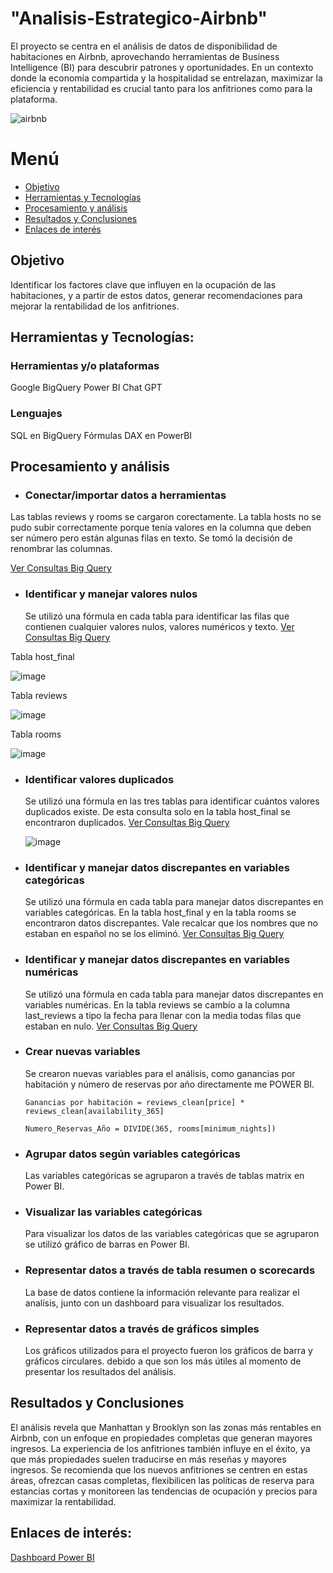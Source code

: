 # "Analisis-Estrategico-Airbnb"
El proyecto se centra en el análisis de datos de disponibilidad de habitaciones en Airbnb, aprovechando herramientas de Business Intelligence (BI) para descubrir patrones y oportunidades. En un contexto donde la economía compartida y la hospitalidad se entrelazan, maximizar la eficiencia y rentabilidad es crucial tanto para los anfitriones como para la plataforma.

![airbnb](https://github.com/user-attachments/assets/654c240f-d436-4912-a994-9e52e6d62b26)

# Menú
- [Objetivo](Objetivo)
- [Herramientas y Tecnologías](HerramientasyTecnologías)
- [Procesamiento y análisis](Procesamientoyanálisis)
- [Resultados y Conclusiones](ResultadosyConclusiones)
- [Enlaces de interés](Enlacesdeinterés)
## Objetivo
Identificar los factores clave que influyen en la ocupación de las habitaciones, y a partir de estos datos, generar recomendaciones para mejorar la rentabilidad de los anfitriones.
## Herramientas y Tecnologías:

### Herramientas y/o plataformas
Google BigQuery
Power BI
Chat GPT

### Lenguajes
SQL en BigQuery
Fórmulas DAX en PowerBI

## Procesamiento y análisis
- ### Conectar/importar datos a herramientas
Las tablas reviews y rooms se cargaron corectamente.
La tabla hosts no se pudo subir correctamente porque tenía valores en la columna que deben ser número pero están algunas filas en texto. Se tomó la decisión de renombrar las columnas.

[Ver Consultas Big Query](Consulta.md)

- ### Identificar y manejar valores nulos
  Se utilizó una fórmula en cada tabla para identificar las filas que contienen cualquier valores nulos, valores numéricos y texto.
 [Ver Consultas Big Query](Consulta.md)

Tabla host_final

![image](https://github.com/user-attachments/assets/46259aef-beaf-4dd0-9687-8b6215951a79)

Tabla reviews

![image](https://github.com/user-attachments/assets/571e905c-661b-43c0-a39c-6a793899ad41)

Tabla rooms

![image](https://github.com/user-attachments/assets/cc58d7f7-236c-43cf-985e-eacafda23242)


- ### Identificar valores duplicados  
  Se utilizó una fórmula en las tres tablas para identificar cuántos valores duplicados existe. De esta consulta solo en la tabla host_final se encontraron duplicados.
  [Ver Consultas Big Query](Consulta.md)
  
  ![image](https://github.com/user-attachments/assets/84f3d234-4761-4ab9-be9f-10b742bb3832)

- ### Identificar y manejar datos discrepantes en variables categóricas  
  Se utilizó una fórmula en cada tabla para manejar datos discrepantes en variables categóricas. En la tabla host_final y en la tabla rooms se encontraron datos discrepantes. Vale recalcar que los nombres que no estaban en español no se los eliminó.
  [Ver Consultas Big Query](Consulta.md)

- ### Identificar y manejar datos discrepantes en variables numéricas  
  Se utilizó una fórmula en cada tabla para manejar datos discrepantes en variables numéricas. En la tabla reviews se cambío a la columna last_reviews a tipo la fecha para llenar con la media todas filas que estaban en nulo.
  [Ver Consultas Big Query](Consulta.md)

- ### Crear nuevas variables
  Se crearon nuevas variables para el análisis, como ganancias por habitación y número de reservas por año directamente me POWER BI.
  
  ```Ganancias por habitación = reviews_clean[price] * reviews_clean[availability_365]```
  
  ``` Numero_Reservas_Año = DIVIDE(365, rooms[minimum_nights]) ```

- ### Agrupar datos según variables categóricas
  Las variables categóricas se agruparon a través de tablas matrix en Power BI.

- ### Visualizar las variables categóricas
  Para visualizar los datos de las variables categóricas que se agruparon se utilizó gráfico de barras en Power BI.
  
- ### Representar datos a través de tabla resumen o scorecards
  La base de datos contiene la información relevante para realizar el analísis, junto con un dashboard para visualizar los resultados.

- ### Representar datos a través de gráficos simples
  Los gráficos utilizados para el proyecto fueron los gráficos de barra y gráficos circulares. debido a que son los más útiles al momento de presentar los resultados del análisis. 

## Resultados y Conclusiones
El análisis revela que Manhattan y Brooklyn son las zonas más rentables en Airbnb, con un enfoque en propiedades completas que generan mayores ingresos. La experiencia de los anfitriones también influye en el éxito, ya que más propiedades suelen traducirse en más reseñas y mayores ingresos. Se recomienda que los nuevos anfitriones se centren en estas áreas, ofrezcan casas completas, flexibilicen las políticas de reserva para estancias cortas y monitoreen las tendencias de ocupación y precios para maximizar la rentabilidad.

## Enlaces de interés:
[Dashboard Power BI](https://drive.google.com/file/d/1e44p6GRHkyoiD3R5H2_udV73olTpoUqd/view?usp=sharing)

